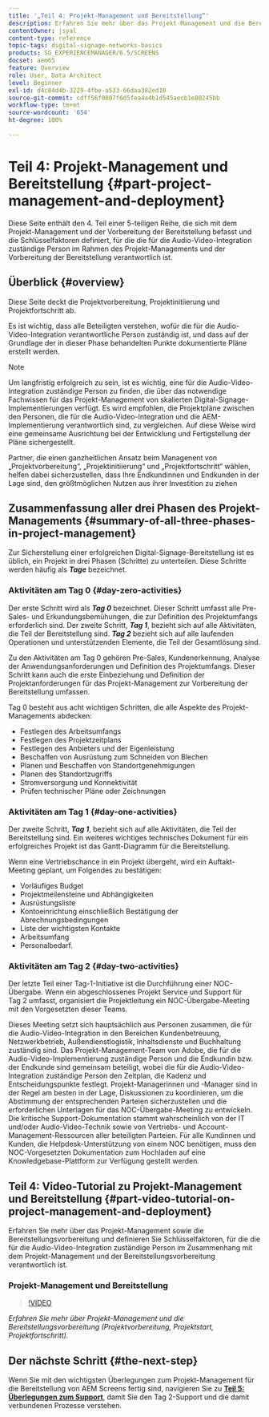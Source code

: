 ```yaml
---
title: '„Teil 4: Projekt-Management und Bereitstellung“'
description: Erfahren Sie mehr über das Projekt-Management und die Bereitstellungsvorbereitung (Projektvorbereitung, Projektinitiierung, Projektfortschritt) für AEM Screens.
contentOwner: jsyal
content-type: reference
topic-tags: digital-signage-networks-basics
products: SG_EXPERIENCEMANAGER/6.5/SCREENS
docset: aem65
feature: Overview
role: User, Data Architect
level: Beginner
exl-id: d4c84d4b-3229-4fbe-a533-66daa382ed10
source-git-commit: cdff56f0807f6d5fea4a4b1d545aecb1e80245bb
workflow-type: tm+mt
source-wordcount: '654'
ht-degree: 100%

---
```


# Teil 4: Projekt-Management und Bereitstellung {#part-project-management-and-deployment}

Diese Seite enthält den 4. Teil einer 5-teiligen Reihe, die sich mit dem Projekt-Management und der Vorbereitung der Bereitstellung befasst und die Schlüsselfaktoren definiert, für die die für die Audio-Video-Integration zuständige Person im Rahmen des Projekt-Managements und der Vorbereitung der Bereitstellung verantwortlich ist.

## Überblick {#overview}

Diese Seite deckt die Projektvorbereitung, Projektinitiierung und Projektfortschritt ab.

Es ist wichtig, dass alle Beteiligten verstehen, wofür die für die Audio-Video-Integration verantwortliche Person zuständig ist, und dass auf der Grundlage der in dieser Phase behandelten Punkte dokumentierte Pläne erstellt werden.

>[!NOTE]
>
>Um langfristig erfolgreich zu sein, ist es wichtig, eine für die Audio-Video-Integration zuständige Person zu finden, die über das notwendige Fachwissen für das Projekt-Management von skalierten Digital-Signage-Implementierungen verfügt. Es wird empfohlen, die Projektpläne zwischen den Personen, die für die Audio-Video-Integration und die AEM-Implementierung verantwortlich sind, zu vergleichen. Auf diese Weise wird eine gemeinsame Ausrichtung bei der Entwicklung und Fertigstellung der Pläne sichergestellt.
>
>Partner, die einen ganzheitlichen Ansatz beim Managenent von „Projektvorbereitung“, „Projektinitiierung“ und „Projektfortschritt“ wählen, helfen dabei sicherzustellen, dass Ihre Endkundinnen und Endkunden in der Lage sind, den größtmöglichen Nutzen aus ihrer Investition zu ziehen

## Zusammenfassung aller drei Phasen des Projekt-Managements {#summary-of-all-three-phases-in-project-management}

Zur Sicherstellung einer erfolgreichen Digital-Signage-Bereitstellung ist es üblich, ein Projekt in drei Phasen (Schritte) zu unterteilen. Diese Schritte werden häufig als ***Tage*** bezeichnet.

### Aktivitäten am Tag 0 {#day-zero-activities}

Der erste Schritt wird als ***Tag 0*** bezeichnet. Dieser Schritt umfasst alle Pre-Sales- und Erkundungsbemühungen, die zur Definition des Projektumfangs erforderlich sind. Der zweite Schritt, ***Tag 1***, bezieht sich auf alle Aktivitäten, die Teil der Bereitstellung sind. ***Tag 2*** bezieht sich auf alle laufenden Operationen und unterstützenden Elemente, die Teil der Gesamtlösung sind.

Zu den Aktivitäten am Tag 0 gehören Pre-Sales, Kundenerkennung, Analyse der Anwendungsanforderungen und Definition des Projektumfangs. Dieser Schritt kann auch die erste Einbeziehung und Definition der Projektanforderungen für das Projekt-Management zur Vorbereitung der Bereitstellung umfassen.

Tag 0 besteht aus acht wichtigen Schritten, die alle Aspekte des Projekt-Managements abdecken:

* Festlegen des Arbeitsumfangs
* Festlegen des Projektzeitplans
* Festlegen des Anbieters und der Eigenleistung
* Beschaffen von Ausrüstung zum Schneiden von Blechen
* Planen und Beschaffen von Standortgenehmigungen
* Planen des Standortzugriffs
* Stromversorgung und Konnektivität
* Prüfen technischer Pläne oder Zeichnungen

### Aktivitäten am Tag 1 {#day-one-activities}

Der zweite Schritt, ***Tag 1***, bezieht sich auf alle Aktivitäten, die Teil der Bereitstellung sind. Ein weiteres wichtiges technisches Dokument für ein erfolgreiches Projekt ist das Gantt-Diagramm für die Bereitstellung.

Wenn eine Vertriebschance in ein Projekt übergeht, wird ein Auftakt-Meeting geplant, um Folgendes zu bestätigen:

* Vorläufiges Budget
* Projektmeilensteine und Abhängigkeiten
* Ausrüstungsliste
* Kontoeinrichtung einschließlich Bestätigung der Abrechnungsbedingungen
* Liste der wichtigsten Kontakte
* Arbeitsumfang
* Personalbedarf.

### Aktivitäten am Tag 2 {#day-two-activities}

Der letzte Teil einer Tag-1-Initiative ist die Durchführung einer NOC-Übergabe. Wenn ein abgeschlossenes Projekt Service und Support für Tag 2 umfasst, organisiert die Projektleitung ein NOC-Übergabe-Meeting mit den Vorgesetzten dieser Teams.

Dieses Meeting setzt sich hauptsächlich aus Personen zusammen, die für die Audio-Video-Integration in den Bereichen Kundenbetreuung, Netzwerkbetrieb, Außendienstlogistik, Inhaltsdienste und Buchhaltung zuständig sind. Das Projekt-Management-Team von Adobe, die für die Audio-Video-Implementierung zuständige Person und die Endkundin bzw. der Endkunde sind gemeinsam beteiligt, wobei die für die Audio-Video-Integration zuständige Person den Zeitplan, die Kadenz und Entscheidungspunkte festlegt. Projekt-Managerinnen und -Manager sind in der Regel am besten in der Lage, Diskussionen zu koordinieren, um die Abstimmung der entsprechenden Parteien sicherzustellen und die erforderlichen Unterlagen für das NOC-Übergabe-Meeting zu entwickeln. Die kritische Support-Dokumentation stammt wahrscheinlich von der IT und/oder Audio-Video-Technik sowie von Vertriebs- und Account-Management-Ressourcen aller beteiligten Parteien. Für alle Kundinnen und Kunden, die Helpdesk-Unterstützung von einem NOC benötigen, muss den NOC-Vorgesetzten Dokumentation zum Hochladen auf eine Knowledgebase-Plattform zur Verfügung gestellt werden.

## Teil 4: Video-Tutorial zu Projekt-Management und Bereitstellung {#part-video-tutorial-on-project-management-and-deployment}

Erfahren Sie mehr über das Projekt-Management sowie die Bereitstellungsvorbereitung und definieren Sie Schlüsselfaktoren, für die die für die Audio-Video-Integration zuständige Person im Zusammenhang mit dem Projekt-Management und der Bereitstellungsvorbereitung verantwortlich ist.

### Projekt-Management und Bereitstellung

>[!VIDEO](https://video.tv.adobe.com/v/28408)

*Erfahren Sie mehr über Projekt-Management und die Bereitstellungsvorbereitung (Projektvorbereitung, Projektstart, Projektfortschritt).*

## Der nächste Schritt {#the-next-step}

Wenn Sie mit den wichtigsten Überlegungen zum Projekt-Management für die Bereitstellung von AEM Screens fertig sind, navigieren Sie zu **[Teil 5: Überlegungen zum Support](support-considerations.md)**, damit Sie den Tag 2-Support und die damit verbundenen Prozesse verstehen.
